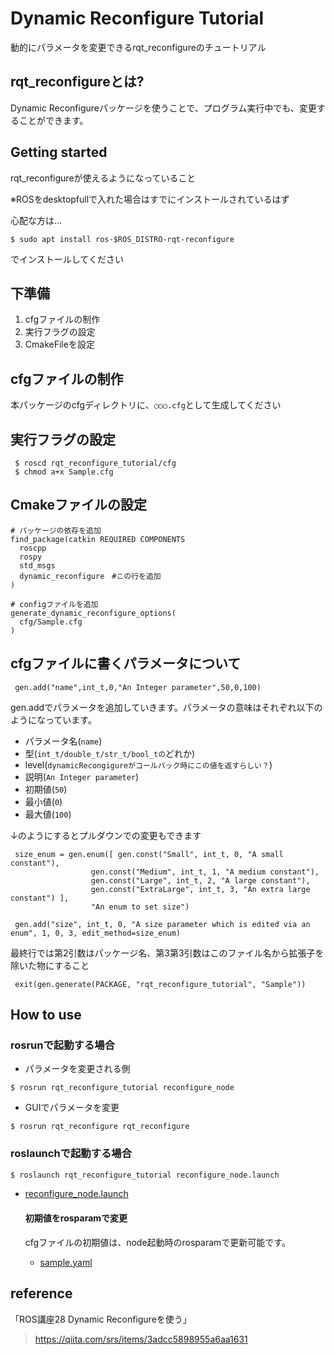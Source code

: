 # Dynamic Reconfigure Tutorial

動的にパラメータを変更できるrqt_reconfigureのチュートリアル

## rqt_reconfigureとは?
Dynamic Reconfigureパッケージを使うことで、プログラム実行中でも、変更することができます。

## Getting started

rqt_reconfigureが使えるようになっていること

※ROSをdesktopfullで入れた場合はすでにインストールされているはず

心配な方は…
```
$ sudo apt install ros-$ROS_DISTRO-rqt-reconfigure
```

でインストールしてください

## 下準備
1. cfgファイルの制作
1. 実行フラグの設定
1. CmakeFileを設定

## cfgファイルの制作
本パッケージのcfgディレクトリに、`○○○.cfg`として生成してください
## 実行フラグの設定
```
 $ roscd rqt_reconfigure_tutorial/cfg
 $ chmod a+x Sample.cfg
```

## Cmakeファイルの設定
```
# パッケージの依存を追加
find_package(catkin REQUIRED COMPONENTS
  roscpp
  rospy
  std_msgs
  dynamic_reconfigure　#この行を追加
)
```

```
# configファイルを追加
generate_dynamic_reconfigure_options(
  cfg/Sample.cfg
)
```

## cfgファイルに書くパラメータについて
```
 gen.add("name",int_t,0,"An Integer parameter",50,0,100)
```
gen.addでパラメータを追加していきます。パラメータの意味はそれぞれ以下のようになっています。
- パラメータ名(`name`)
- 型(`int_t/double_t/str_t/bool_tの`どれか)
- level(`dynamicRecongigureがコールバック時にこの値を返すらしい？`)
- 説明(`An Integer parameter`)
- 初期値(`50`)
- 最小値(`0`)
- 最大値(`100`)

↓のようにするとプルダウンでの変更もできます
```
 size_enum = gen.enum([ gen.const("Small", int_t, 0, "A small constant"),
                  gen.const("Medium", int_t, 1, "A medium constant"),
                  gen.const("Large", int_t, 2, "A large constant"),
                  gen.const("ExtraLarge", int_t, 3, "An extra large constant") ],
                  "An enum to set size")
```

```
 gen.add("size", int_t, 0, "A size parameter which is edited via an enum", 1, 0, 3, edit_method=size_enum)
```

最終行では第2引数はパッケージ名、第3第3引数はこのファイル名から拡張子を除いた物にすること
```
 exit(gen.generate(PACKAGE, "rqt_reconfigure_tutorial", "Sample"))
```

## How to use
### rosrunで起動する場合
- パラメータを変更される側
```
$ rosrun rqt_reconfigure_tutorial reconfigure_node
```
- GUIでパラメータを変更
```
$ rosrun rqt_reconfigure rqt_reconfigure
```

### roslaunchで起動する場合
```bash
$ roslaunch rqt_reconfigure_tutorial reconfigure_node.launch
```
- [reconfigure_node.launch](launch/reconfigure_node.launch)

  #### 初期値をrosparamで変更
  cfgファイルの初期値は、node起動時のrosparamで更新可能です。
  - [sample.yaml](param/sample.yaml)

## reference
「ROS講座28 Dynamic Reconfigureを使う」
> https://qiita.com/srs/items/3adcc5898955a6aa1631

